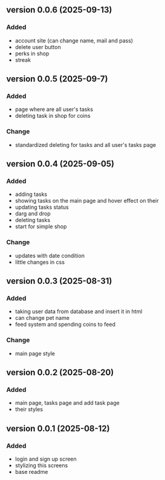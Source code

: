 ## version 0.0.6 (2025-09-13)

### Added
- account site (can change name, mail and pass)
- delete user button
- perks in shop
- streak

## version 0.0.5 (2025-09-7)

### Added
- page where are all user's tasks
- deleting task in shop for coins

### Change
- standardized deleting for tasks and all user's tasks page

## version 0.0.4 (2025-09-05)

### Added
- adding tasks
- showing tasks on the main page and hover effect on their
- updating tasks status
- darg and drop
- deleting tasks
- start for simple shop

### Change
- updates with date condition
- little changes in css

## version 0.0.3 (2025-08-31)

### Added
- taking user data from database and insert it in html
- can change pet name
- feed system and spending coins to feed

### Change
- main page style

## version 0.0.2 (2025-08-20)

### Added
- main page, tasks page and add task page
- their styles

## version 0.0.1 (2025-08-12)

### Added
- login and sign up screen
- stylizing this screens
- base readme